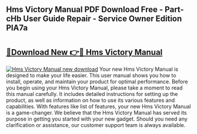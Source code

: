 ## Hms Victory Manual PDF Download Free - Part-cHb User Guide Repair - Service Owner Edition PlA7a

# <h2><a href="http://cf21812.oget.top/?id=Hms+Victory+Manual">🔗Download New 👉🔴 Hms Victory Manual</a></h2>

[![Hms Victory Manual new download](https://i.imgur.com/5g1atiW.png)](http://cf21812.oget.top/?id=Hms+Victory+Manual)
Your new Hms Victory Manual is designed to make your life easier. This user manual shows you how to install, operate, and maintain your product for optimal performance. Before you begin using your Hms Victory Manual, please take a moment to read this manual carefully. It includes detailed instructions for setting up the product, as well as information on how to use its various features and capabilities. With features like list of features, your new Hms Victory Manual is a game-changer. We believe that the Hms Victory Manual has served its purpose in getting you started with your new gadget. Should you need any clarification or assistance, our customer support team is always available.
